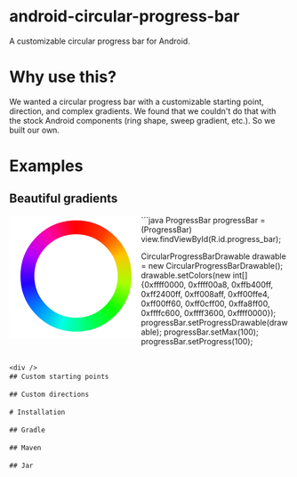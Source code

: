 android-circular-progress-bar
=============================

A customizable circular progress bar for Android.

# Why use this?

We wanted a circular progress bar with a customizable starting point, direction, and complex gradients.  We found that we couldn't do that with the stock Android components (ring shape, sweep gradient, etc.).  So we built our own.

# Examples

## Beautiful gradients
<img align="left" src="examples/images/beautiful.png" alt="Beautiful gradient" />
```java
ProgressBar progressBar = (ProgressBar) view.findViewById(R.id.progress_bar);

CircularProgressBarDrawable drawable = new CircularProgressBarDrawable();
drawable.setColors(new int[]{0xffff0000, 0xffff00a8, 0xffb400ff, 0xff2400ff, 0xff008aff,
        0xff00ffe4, 0xff00ff60, 0xff0cff00, 0xffa8ff00, 0xffffc600, 0xffff3600, 0xffff0000});
progressBar.setProgressDrawable(drawable);
progressBar.setMax(100);
progressBar.setProgress(100);
```

<div />
## Custom starting points

## Custom directions

# Installation

## Gradle

## Maven

## Jar
